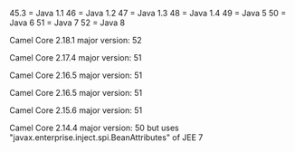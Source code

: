 45.3 = Java 1.1
46 = Java 1.2
47 = Java 1.3
48 = Java 1.4
49 = Java 5
50 = Java 6
51 = Java 7
52 = Java 8

Camel Core 2.18.1
    major version: 52

Camel Core 2.17.4
    major version: 51

Camel Core 2.16.5
    major version: 51

Camel Core 2.16.5
    major version: 51

Camel Core 2.15.6
    major version: 51

Camel Core 2.14.4
    major version: 50 but uses "javax.enterprise.inject.spi.BeanAttributes" of JEE 7

